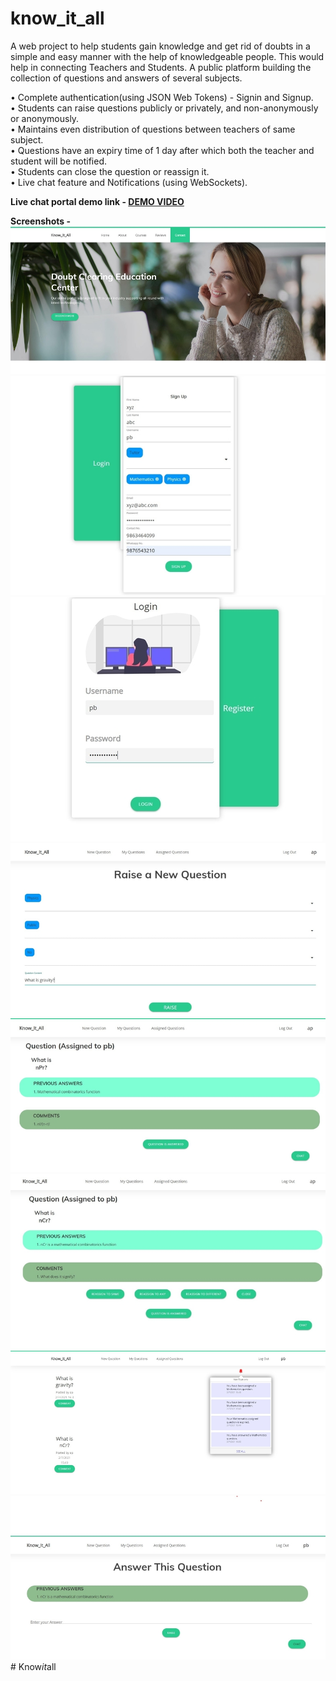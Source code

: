 # know_it_all

A web project to help students gain knowledge and get rid of doubts in a simple and easy manner with the help of knowledgeable people. This would help in connecting Teachers and Students. A public platform building the collection of questions and answers of several subjects.

•	Complete authentication(using JSON Web Tokens) - Signin and Signup.  
•	Students can raise questions publicly or privately, and non-anonymously or anonymously.  
•	Maintains even distribution of questions between teachers of same subject.  
•	Questions have an expiry time of 1 day after which both the teacher and student will be notified.  
•	Students can close the question or reassign it.  
•	Live chat feature and Notifications (using WebSockets).  

**Live chat portal demo link - [DEMO VIDEO](https://drive.google.com/file/d/1ygM0EWpgRgbRCku8mjYAbtygRd9ZYECu/view?usp=sharing)**

**Screenshots -**
![Start Up Page](/screenshots/ss1.jpg?raw=true "Start Up Page")  
![Sign Up](/screenshots/ss2_1.jpg?raw=true "Sign Up")  
![Login](/screenshots/ss2_2.jpg?raw=true "Login")  
![Raise A New Question](/screenshots/ss3.jpg?raw=true "Raise Question")  
![Your raised question](/screenshots/ss7.jpg?raw=true "Unexpired Question")  
![Your raised question with certain options if expired](/screenshots/ss6.jpg?raw=true "Expired Question")  
![Dashboard with Live Notifications](/screenshots/ss4.jpg?raw=true "Dashboard")  
![Answer Question](/screenshots/ss5.jpg?raw=true "Answer Question")  
#   K n o w _ i t _ a l l 
 
 